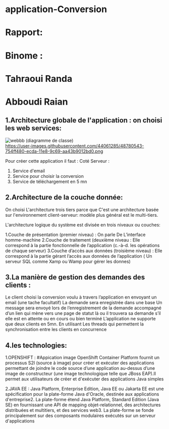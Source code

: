 # application-Conversion
# Rapport:

# Binome :
# Tahraoui Randa
# Abboudi Raian



## 1.Architecture globale de l'application : on choisi les web services:
![webbb](https://user-images.githubusercontent.com/44061285/49148186-f759a200-f306-11e8-82fc-070e47047271.png)
(diagramme de classe)  
https://user-images.githubusercontent.com/44061285/48780543-754ff480-ecda-11e8-9c69-aa43b9012bd0.png


Pour créer cette application il faut :
Coté Serveur :
1. Service d'email
2. Service pour choisir la conversion 
3. Service de téléchargement en 5 mn



## 2.Architecture de la couche donnée:
On choisi L'architecture trois tiers parce que C'est une architecture basée sur l'environnement client-serveur: 
modèle plus général est le multi-tiers.


L'architecture logique du système est divisée en trois niveaux ou couches:

1.Couche de présentation (premier niveau) : On parle De L’interface homme-machine
2.Couche de traitement (deuxième niveau : Elle correspond à la partie fonctionnelle de l’application (c.-à-d. les opérations de chaque serveur)
3.Couche d’accès aux données (troisième niveau) : Elle correspond à la partie gérant l’accès aux données de l’application ( 
Un serveur SQL comme Xamp ou Wamp pour gérer les donnes)


## 3.La manière de gestion des demandes des clients :


Le client choisi la conversion voulu à travers l’application en envoyant un email (une tache facultatif)
La demande sera enregistrée dans une base 
Un message sera envoyé lors de l’enregistrement de la demande    accompagné d’un lien qui mène vers une page de statut là ou il trouvera sa demande s’il elle est en attente ou en cours ou bien terminé 
L’application ne supporte que deux clients en 5mn. En utilisant Les threads qui permettent la synchronisation entre les clients en concurrence 

## 4.les technologies:
1.OPENSHIFT :
#Appication image
OpenShift Container Platform fournit un processus S2I (source à image) pour créer et exécuter des applications permettant de joindre le code source d’une application au-dessus d’une image de constructeur (une image technologique telle que JBoss EAP).Il permet aux utilisateurs de créer et d'exécuter des applications Java simples

2.JAVA EE :
Java Platform, Enterprise Edition, Java EE ou Jakarta EE est une spécification pour la plate-forme Java d'Oracle, destinée aux applications d'entreprise2. La plate-forme étend Java Platform, Standard Edition (Java SE) en fournissant une API de mapping objet-relationnel, des architectures distribuées et multitiers, et des services web3. La plate-forme se fonde principalement sur des composants modulaires exécutés sur un serveur d'applications










